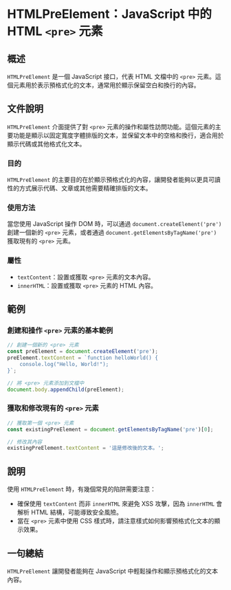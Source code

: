 <!--
Meta Description: # HTMLPreElement：JavaScript 中的 HTML `<pre>` 元素 ## 概述 `HTMLPreElement` 是一個 JavaScript 接口，代表 HTML 文檔中的 `<pre>` 元素。這個元素用於表示預格式化的文本，通常用於顯示保留空白和換行的內容。 ## 文...
Meta Keywords: pre, htmlpreelement, javascript, document, html
-->

# HTMLPreElement：JavaScript 中的 HTML `<pre>` 元素

## 概述
`HTMLPreElement` 是一個 JavaScript 接口，代表 HTML 文檔中的 `<pre>` 元素。這個元素用於表示預格式化的文本，通常用於顯示保留空白和換行的內容。

## 文件說明
`HTMLPreElement` 介面提供了對 `<pre>` 元素的操作和屬性訪問功能。這個元素的主要功能是顯示以固定寬度字體排版的文本，並保留文本中的空格和換行，適合用於顯示代碼或其他格式化文本。

### 目的
`HTMLPreElement` 的主要目的在於顯示預格式化的內容，讓開發者能夠以更具可讀性的方式展示代碼、文章或其他需要精確排版的文本。

### 使用方法
當您使用 JavaScript 操作 DOM 時，可以通過 `document.createElement('pre')` 創建一個新的 `<pre>` 元素，或者通過 `document.getElementsByTagName('pre')` 獲取現有的 `<pre>` 元素。

### 屬性
- `textContent`：設置或獲取 `<pre>` 元素的文本內容。
- `innerHTML`：設置或獲取 `<pre>` 元素的 HTML 內容。

## 範例
### 創建和操作 `<pre>` 元素的基本範例
```javascript
// 創建一個新的 <pre> 元素
const preElement = document.createElement('pre');
preElement.textContent = `function helloWorld() {
    console.log("Hello, World!");
}`;

// 將 <pre> 元素添加到文檔中
document.body.appendChild(preElement);
```

### 獲取和修改現有的 `<pre>` 元素
```javascript
// 獲取第一個 <pre> 元素
const existingPreElement = document.getElementsByTagName('pre')[0];

// 修改其內容
existingPreElement.textContent = '這是修改後的文本。';
```

## 說明
使用 `HTMLPreElement` 時，有幾個常見的陷阱需要注意：
- 確保使用 `textContent` 而非 `innerHTML` 來避免 XSS 攻擊，因為 `innerHTML` 會解析 HTML 結構，可能導致安全風險。
- 當在 `<pre>` 元素中使用 CSS 樣式時，請注意樣式如何影響預格式化文本的顯示效果。

## 一句總結
`HTMLPreElement` 讓開發者能夠在 JavaScript 中輕鬆操作和顯示預格式化的文本內容。